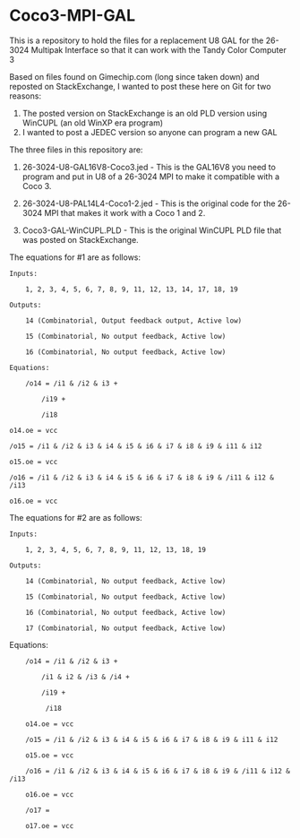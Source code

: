 # Coco3-MPI-GAL
This is a repository to hold the files for a replacement U8 GAL for the 26-3024 Multipak Interface so that it can work with the Tandy Color Computer 3

Based on files found on Gimechip.com (long since taken down) and reposted on StackExchange, I wanted to post these here on Git for two reasons:

1) The posted version on StackExchange is an old PLD version using WinCUPL (an old WinXP era program)
2) I wanted to post a JEDEC version so anyone can program a new GAL

The three files in this repository are:

1) 26-3024-U8-GAL16V8-Coco3.jed - This is the GAL16V8 you need to program and put in U8 of a 26-3024 MPI to make it compatible with a Coco 3.

2) 26-3024-U8-PAL14L4-Coco1-2.jed - This is the original code for the 26-3024 MPI that makes it work with a Coco 1 and 2.

3) Coco3-GAL-WinCUPL.PLD - This is the original WinCUPL PLD file that was posted on StackExchange.

The equations for #1 are as follows:

    Inputs:

        1, 2, 3, 4, 5, 6, 7, 8, 9, 11, 12, 13, 14, 17, 18, 19

    Outputs:

        14 (Combinatorial, Output feedback output, Active low)

        15 (Combinatorial, No output feedback, Active low)

        16 (Combinatorial, No output feedback, Active low)

    Equations:

        /o14 = /i1 & /i2 & i3 +

            /i19 +
       
            /i18

    o14.oe = vcc

    /o15 = /i1 & /i2 & i3 & i4 & i5 & i6 & i7 & i8 & i9 & i11 & i12

    o15.oe = vcc

    /o16 = /i1 & /i2 & i3 & i4 & i5 & i6 & i7 & i8 & i9 & /i11 & i12 & /i13

    o16.oe = vcc

The equations for #2 are as follows:

    Inputs:

        1, 2, 3, 4, 5, 6, 7, 8, 9, 11, 12, 13, 18, 19

    Outputs:

        14 (Combinatorial, No output feedback, Active low)

        15 (Combinatorial, No output feedback, Active low)

        16 (Combinatorial, No output feedback, Active low)

        17 (Combinatorial, No output feedback, Active low)

Equations:

        /o14 = /i1 & /i2 & i3 +

            /i1 & i2 & /i3 & /i4 +
       
            /i19 +
       
             /i18

        o14.oe = vcc

        /o15 = /i1 & /i2 & i3 & i4 & i5 & i6 & i7 & i8 & i9 & i11 & i12

        o15.oe = vcc

        /o16 = /i1 & /i2 & i3 & i4 & i5 & i6 & i7 & i8 & i9 & /i11 & i12 & /i13

        o16.oe = vcc

        /o17 = 

        o17.oe = vcc
